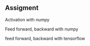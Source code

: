## **Assigment**

Activation with numpy

Feed forward, backward with numpy

feed forward, backward with tensorflow
